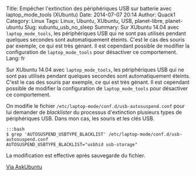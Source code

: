 Title: Empêcher l'extinction des périphériques USB sur batterie avec laptop_mode_tools (XUbuntu)
Date: 2014-07-07 20:14
Author: Quack1
Category: Linux
Tags: Linux, Ubuntu, XUbuntu, USB, planet-libre, planet-ubuntu
Slug: xubuntu_usb_no_sleep
Summary: Sur XUbuntu 14.04 avec `laptop_mode_tools`, les périphériques USB qui ne sont pas utilisés pendant quelques secondes sont automatiquement éteints. C'est le cas des souris par exemple, ce qui est très génant. Il est cependant possible de modifier la configuration de `laptop_mode_tools` pour désactiver ce comportement.
Lang: fr

Sur XUbuntu 14.04 avec `laptop_mode_tools`, les périphériques USB qui ne sont pas utilisés pendant quelques secondes sont automatiquement éteints. C'est le cas des souris par exemple, ce qui est très génant. Il est cependant possible de modifier la configuration de `laptop_mode_tools` pour désactiver ce comportement.

On modifie le fichier `/etc/laptop-mode/conf.d/usb-autosuspend.conf` pour lui demander de _blacklister_ du processus d'extinction plusieurs types de périphériques USB. Dans mon cas, les souris et les clés USB.

	:::bash
	$ grep 'AUTOSUSPEND_USBTYPE_BLACKLIST' /etc/laptop-mode/conf.d/usb-autosuspend.conf
	AUTOSUSPEND_USBTYPE_BLACKLIST="usbhid usb-storage" 

La modification est effective après sauvegarde du fichier.

[Via AskUbuntu](http://askubuntu.com/questions/141832/usb-mouse-sleeping-after-5-seconds-when-on-battery)